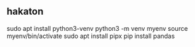 ## hakaton
sudo apt install python3-venv
python3 -m venv myenv
source myenv/bin/activate
sudo apt install pipx
pip install pandas
